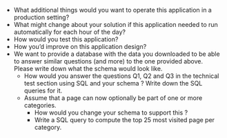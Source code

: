 - What additional things would you want to operate this application in a production setting?
- What might change about your solution if this application needed to run automatically for each hour of the day?
- How would you test this application?
- How you’d improve on this application design?
- We want to provide a database with the data you downloaded to be able to answer similar questions (and more) to the one provided above. Please write down what the schema would look like.
    - How would you answer the questions Q1, Q2 and Q3 in the technical test section using SQL and your schema ? Write down the SQL queries for it.
    - Assume that a page can now optionally be part of one or more categories.
        - How would you change your schema to support this ?
        - Write a SQL query to compute the top 25 most visited page per category.
